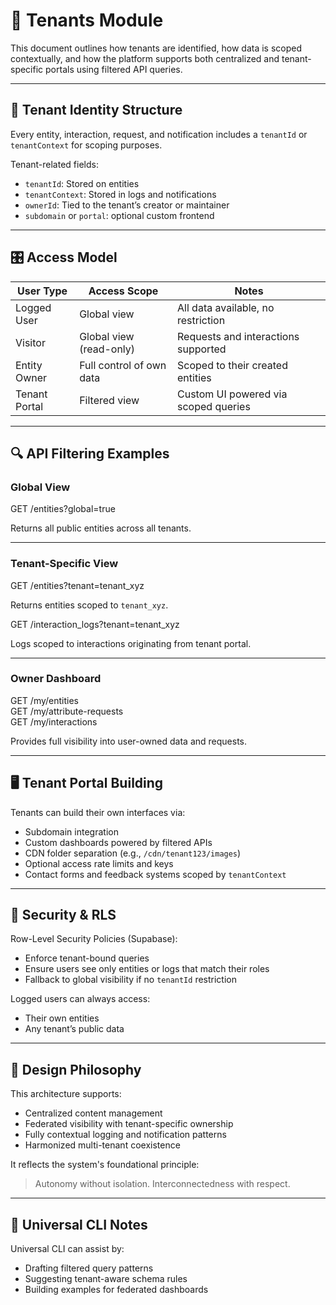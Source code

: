# 🏢 Tenants Module

This document outlines how tenants are identified, how data is scoped contextually, and how the platform supports both centralized and tenant-specific portals using filtered API queries.

---

## 🔐 Tenant Identity Structure

Every entity, interaction, request, and notification includes a `tenantId` or `tenantContext` for scoping purposes.

Tenant-related fields:
- `tenantId`: Stored on entities
- `tenantContext`: Stored in logs and notifications
- `ownerId`: Tied to the tenant’s creator or maintainer
- `subdomain` or `portal`: optional custom frontend

---

## 🎛 Access Model

| User Type        | Access Scope              | Notes                                |
|------------------|---------------------------|--------------------------------------|
| Logged User      | Global view               | All data available, no restriction   |
| Visitor          | Global view (read-only)   | Requests and interactions supported  |
| Entity Owner     | Full control of own data  | Scoped to their created entities     |
| Tenant Portal    | Filtered view             | Custom UI powered via scoped queries |

---

## 🔍 API Filtering Examples

### Global View

GET /entities?global=true

Returns all public entities across all tenants.

---

### Tenant-Specific View

GET /entities?tenant=tenant_xyz

Returns entities scoped to `tenant_xyz`.

GET /interaction_logs?tenant=tenant_xyz

Logs scoped to interactions originating from tenant portal.

---

### Owner Dashboard

GET /my/entities  
GET /my/attribute-requests  
GET /my/interactions

Provides full visibility into user-owned data and requests.

---

## 🖥️ Tenant Portal Building

Tenants can build their own interfaces via:
- Subdomain integration
- Custom dashboards powered by filtered APIs
- CDN folder separation (e.g., `/cdn/tenant123/images`)
- Optional access rate limits and keys
- Contact forms and feedback systems scoped by `tenantContext`

---

## 🔐 Security & RLS

Row-Level Security Policies (Supabase):
- Enforce tenant-bound queries
- Ensure users see only entities or logs that match their roles
- Fallback to global visibility if no `tenantId` restriction

Logged users can always access:
- Their own entities
- Any tenant’s public data

---

## 🧭 Design Philosophy

This architecture supports:
- Centralized content management
- Federated visibility with tenant-specific ownership
- Fully contextual logging and notification patterns
- Harmonized multi-tenant coexistence

It reflects the system's foundational principle:
> Autonomy without isolation. Interconnectedness with respect.

---

## 🧙 Universal CLI Notes

Universal CLI can assist by:
- Drafting filtered query patterns
- Suggesting tenant-aware schema rules
- Building examples for federated dashboards
